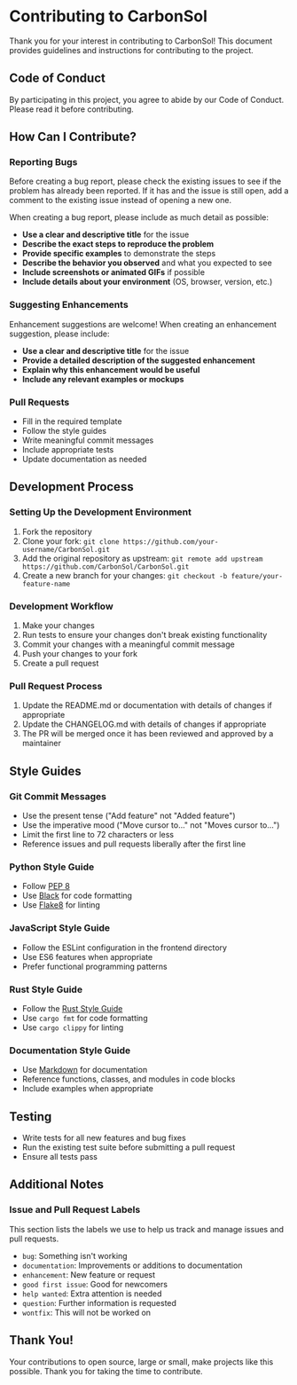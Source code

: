 # Contributing to CarbonSol

Thank you for your interest in contributing to CarbonSol! This document provides guidelines and instructions for contributing to the project.

## Code of Conduct

By participating in this project, you agree to abide by our Code of Conduct. Please read it before contributing.

## How Can I Contribute?

### Reporting Bugs

Before creating a bug report, please check the existing issues to see if the problem has already been reported. If it has and the issue is still open, add a comment to the existing issue instead of opening a new one.

When creating a bug report, please include as much detail as possible:

- **Use a clear and descriptive title** for the issue
- **Describe the exact steps to reproduce the problem**
- **Provide specific examples** to demonstrate the steps
- **Describe the behavior you observed** and what you expected to see
- **Include screenshots or animated GIFs** if possible
- **Include details about your environment** (OS, browser, version, etc.)

### Suggesting Enhancements

Enhancement suggestions are welcome! When creating an enhancement suggestion, please include:

- **Use a clear and descriptive title** for the issue
- **Provide a detailed description of the suggested enhancement**
- **Explain why this enhancement would be useful**
- **Include any relevant examples or mockups**

### Pull Requests

- Fill in the required template
- Follow the style guides
- Write meaningful commit messages
- Include appropriate tests
- Update documentation as needed

## Development Process

### Setting Up the Development Environment

1. Fork the repository
2. Clone your fork: `git clone https://github.com/your-username/CarbonSol.git`
3. Add the original repository as upstream: `git remote add upstream https://github.com/CarbonSol/CarbonSol.git`
4. Create a new branch for your changes: `git checkout -b feature/your-feature-name`

### Development Workflow

1. Make your changes
2. Run tests to ensure your changes don't break existing functionality
3. Commit your changes with a meaningful commit message
4. Push your changes to your fork
5. Create a pull request

### Pull Request Process

1. Update the README.md or documentation with details of changes if appropriate
2. Update the CHANGELOG.md with details of changes if appropriate
3. The PR will be merged once it has been reviewed and approved by a maintainer

## Style Guides

### Git Commit Messages

- Use the present tense ("Add feature" not "Added feature")
- Use the imperative mood ("Move cursor to..." not "Moves cursor to...")
- Limit the first line to 72 characters or less
- Reference issues and pull requests liberally after the first line

### Python Style Guide

- Follow [PEP 8](https://www.python.org/dev/peps/pep-0008/)
- Use [Black](https://github.com/psf/black) for code formatting
- Use [Flake8](https://flake8.pycqa.org/en/latest/) for linting

### JavaScript Style Guide

- Follow the ESLint configuration in the frontend directory
- Use ES6 features when appropriate
- Prefer functional programming patterns

### Rust Style Guide

- Follow the [Rust Style Guide](https://doc.rust-lang.org/1.0.0/style/README.html)
- Use `cargo fmt` for code formatting
- Use `cargo clippy` for linting

### Documentation Style Guide

- Use [Markdown](https://guides.github.com/features/mastering-markdown/) for documentation
- Reference functions, classes, and modules in code blocks
- Include examples when appropriate

## Testing

- Write tests for all new features and bug fixes
- Run the existing test suite before submitting a pull request
- Ensure all tests pass

## Additional Notes

### Issue and Pull Request Labels

This section lists the labels we use to help us track and manage issues and pull requests.

- `bug`: Something isn't working
- `documentation`: Improvements or additions to documentation
- `enhancement`: New feature or request
- `good first issue`: Good for newcomers
- `help wanted`: Extra attention is needed
- `question`: Further information is requested
- `wontfix`: This will not be worked on

## Thank You!

Your contributions to open source, large or small, make projects like this possible. Thank you for taking the time to contribute. 
